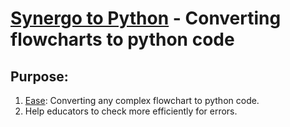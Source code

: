 [Synergo to Python]() - Converting flowcharts to python code
==========================================================

Purpose:
-----------------------------------------------
1. [Ease](): Converting any complex flowchart to python code.
2. Help educators to check more efficiently for errors.